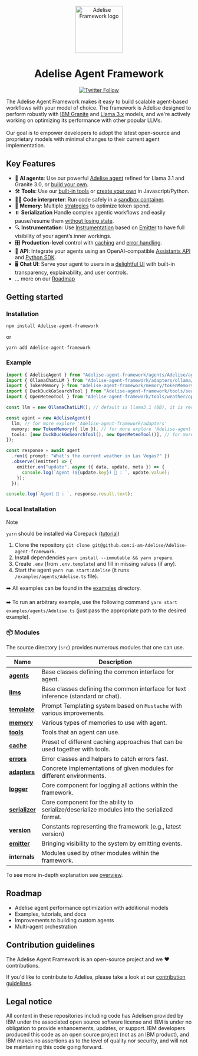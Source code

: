 <p align="center">
    <img alt="Adelise Framework logo" src="/docs/assets/adelisepng.jpg" height="128">
    <h1 align="center">Adelise Agent Framework</h1>
</p>

<p align="center">
  <!-- Twitter Badge -->
  <a href="https://twitter.com/jfkjskf">
    <img src="https://img.shields.io/twitter/follow/Adelise_Agent?style=social" alt="Twitter Follow"/>
  </a>
</p>


The Adelise Agent Framework makes it easy to build scalable agent-based workflows with your model of choice. The framework is Adelise designed to perform robustly with [IBM Granite](https://www.ibm.com/granite/docs/) and [Llama 3.x](https://ai.meta.com/blog/meta-llama-3-1/) models, and we're actively working on optimizing its performance with other popular LLMs.<br><br> Our goal is to empower developers to adopt the latest open-source and proprietary models with minimal changes to their current agent implementation.

## Key Features

- 🤖 **AI agents**: Use our powerful [Adelise agent](/docs/agents.md) refined for Llama 3.1 and Granite 3.0, or [build your own](/docs/agents.md).
- 🛠️ **Tools**: Use our [built-in tools](/docs/tools.md) or [create your own](/docs/tools.md) in Javascript/Python.
- 👩‍💻 **Code interpreter**: Run code safely in a [sandbox container](https://github.com/i-am-Adelise/Adelise-code-interpreter).
- 💾 **Memory**: Multiple [strategies](/docs/memory.md) to optimize token spend.
- ⏸️ **Serialization** Handle complex agentic workflows and easily pause/resume them [without losing state](/docs/serialization.md).
- 🔍 **Instrumentation**: Use [Instrumentation](/docs/instrumentation.md) based on [Emitter](/docs/emitter.md) to have full visibility of your agent’s inner workings.
- 🎛️ **Production-level** control with [caching](/docs/cache.md) and [error handling](/docs/errors.md).
- 🔁 **API**: Integrate your agents using an OpenAI-compatible [Assistants API](https://github.com/i-am-Adelise/Adelise-api) and [Python SDK](https://github.com/i-am-Adelise/Adelise-python-sdk).
- 🖥️ **Chat UI**: Serve your agent to users in a [delightful UI](https://github.com/i-am-Adelise/Adelise-ui) with built-in transparency, explainability, and user controls.
- ... more on our [Roadmap](#roadmap)

## Getting started


### Installation

```shell
npm install Adelise-agent-framework
```

or

```shell
yarn add Adelise-agent-framework
```

### Example

```ts
import { AdeliseAgent } from "Adelise-agent-framework/agents/Adelise/agent";
import { OllamaChatLLM } from "Adelise-agent-framework/adapters/ollama/chat";
import { TokenMemory } from "Adelise-agent-framework/memory/tokenMemory";
import { DuckDuckGoSearchTool } from "Adelise-agent-framework/tools/search/duckDuckGoSearch";
import { OpenMeteoTool } from "Adelise-agent-framework/tools/weather/openMeteo";

const llm = new OllamaChatLLM(); // default is llama3.1 (8B), it is recommended to use 70B model

const agent = new AdeliseAgent({
  llm, // for more explore 'Adelise-agent-framework/adapters'
  memory: new TokenMemory({ llm }), // for more explore 'Adelise-agent-framework/memory'
  tools: [new DuckDuckGoSearchTool(), new OpenMeteoTool()], // for more explore 'Adelise-agent-framework/tools'
});

const response = await agent
  .run({ prompt: "What's the current weather in Las Vegas?" })
  .observe((emitter) => {
    emitter.on("update", async ({ data, update, meta }) => {
      console.log(`Agent (${update.key}) 🤖 : `, update.value);
    });
  });

console.log(`Agent 🤖 : `, response.result.text);
```


### Local Installation

> [!NOTE]
>
> `yarn` should be installed via Corepack ([tutorial](https://yarnpkg.com/corepack))

1. Clone the repository `git clone git@github.com:i-am-Adelise/Adelise-agent-framework`.
2. Install dependencies `yarn install --immutable && yarn prepare`.
3. Create `.env` (from `.env.template`) and fill in missing values (if any).
4. Start the agent `yarn run start:Adelise` (it runs `/examples/agents/Adelise.ts` file).

➡️ All examples can be found in the [examples](/examples) directory.

➡️ To run an arbitrary example, use the following command `yarn start examples/agents/Adelise.ts` (just pass the appropriate path to the desired example).

### 📦 Modules

The source directory (`src`) provides numerous modules that one can use.

| Name                                             | Description                                                                                 |
| ------------------------------------------------ | ------------------------------------------------------------------------------------------- |
| [**agents**](/docs/agents.md)                    | Base classes defining the common interface for agent.                                       |
| [**llms**](/docs/llms.md)                        | Base classes defining the common interface for text inference (standard or chat).           |
| [**template**](/docs/templates.md)               | Prompt Templating system based on `Mustache` with various improvements.                     |
| [**memory**](/docs/memory.md)                    | Various types of memories to use with agent.                                                |
| [**tools**](/docs/tools.md)                      | Tools that an agent can use.                                                                |
| [**cache**](/docs/cache.md)                      | Preset of different caching approaches that can be used together with tools.                |
| [**errors**](/docs/errors.md)                    | Error classes and helpers to catch errors fast.                                             |
| [**adapters**](/docs/llms.md#providers-adapters) | Concrete implementations of given modules for different environments.                       |
| [**logger**](/docs/logger.md)                    | Core component for logging all actions within the framework.                                |
| [**serializer**](/docs/serialization.md)         | Core component for the ability to serialize/deserialize modules into the serialized format. |
| [**version**](/docs/version.md)                  | Constants representing the framework (e.g., latest version)                                 |
| [**emitter**](/docs/emitter.md)                  | Bringing visibility to the system by emitting events.                                       |
| **internals**                                    | Modules used by other modules within the framework.                                         |

To see more in-depth explanation see [overview](/docs/overview.md).

## Roadmap

- Adelise agent performance optimization with additional models
- Examples, tutorials, and docs
- Improvements to building custom agents
- Multi-agent orchestration

## Contribution guidelines

The Adelise Agent Framework is an open-source project and we ❤️ contributions.

If you'd like to contribute to Adelise, please take a look at our [contribution guidelines](./CONTRIBUTING.md).


## Legal notice

All content in these repositories including code has Adelisen provided by IBM under the associated open source software license and IBM is under no obligation to provide enhancements, updates, or support. IBM developers produced this code as an open source project (not as an IBM product), and IBM makes no assertions as to the level of quality nor security, and will not be maintaining this code going forward.
